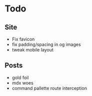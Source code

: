 # Todo

## Site

- Fix favicon
- fix padding/spacing in og images
- tweak mobile layout

## Posts

- gold foil
- mdx woes
- command pallette route interception
